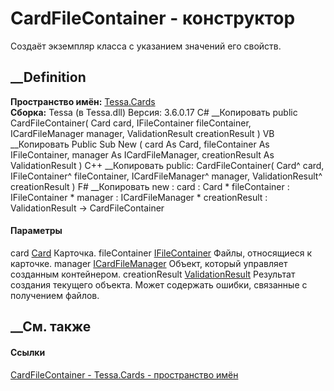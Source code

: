 # CardFileContainer - конструктор
Создаёт экземпляр класса с указанием значений его свойств.
## __Definition
 **Пространство имён:** [Tessa.Cards](N_Tessa_Cards.htm)  
 **Сборка:** Tessa (в Tessa.dll) Версия: 3.6.0.17
C# __Копировать
     public CardFileContainer(
    	Card card,
    	IFileContainer fileContainer,
    	ICardFileManager manager,
    	ValidationResult creationResult
    )
VB __Копировать
     Public Sub New ( 
    	card As Card,
    	fileContainer As IFileContainer,
    	manager As ICardFileManager,
    	creationResult As ValidationResult
    )
C++ __Копировать
     public:
    CardFileContainer(
    	Card^ card, 
    	IFileContainer^ fileContainer, 
    	ICardFileManager^ manager, 
    	ValidationResult^ creationResult
    )
F# __Копировать
     new : 
            card : Card * 
            fileContainer : IFileContainer * 
            manager : ICardFileManager * 
            creationResult : ValidationResult -> CardFileContainer
#### Параметры
card [Card](T_Tessa_Cards_Card.htm)
    Карточка.
fileContainer [IFileContainer](T_Tessa_Files_IFileContainer.htm)
    Файлы, относящиеся к карточке.
manager [ICardFileManager](T_Tessa_Cards_ICardFileManager.htm)
    Объект, который управляет созданным контейнером.
creationResult
[ValidationResult](T_Tessa_Platform_Validation_ValidationResult.htm)
    Результат создания текущего объекта. Может содержать ошибки, связанные с получением файлов.
##  __См. также
#### Ссылки
[CardFileContainer - ](T_Tessa_Cards_CardFileContainer.htm)
[Tessa.Cards - пространство имён](N_Tessa_Cards.htm)
